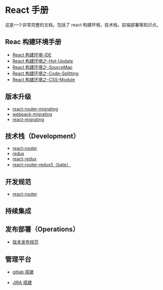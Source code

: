 # React 手册

这是一个非常完整的文档。包括了 react 构建环境，技术栈，前端部署等知识点。

## Reac 构建环境手册

- [React 构建环境-IDE](./build/React构建环境-IDE.md)
- [React 构建环境之-Hot-Update](./build/React构建环境之-Hot-Update.md)
- [React 构建环境之-SourceMap](./build/React构建环境之-SourceMap.md)
- [React 构建环境之-Code-Splitting](./build/React构建环境之-Code-Splitting.md)
- [React 构建环境之-CSS-Module](./build/React构建环境之-CSS-Module.md)

## 版本升级

- [react-router-migrating](./Migrating/react-router-migrating.md)
- [webpack-migrating](./Migrating/webpack-migrating.md)
- [react-migrating](./Migrating/React-Migrating.md)

## 技术栈（Development）

- [react-router](./techstack/react-router.md)
- [redux](./techstack/redux.md)
- [react-redux](./techstack/react-redux.md)
- [react-router-redux5（bate）](./techstack/react-router-redux.md)

## 开发规范

- [react-router](./specification/develop-react.md)

## 持续集成

## 发布部署（Operations）

- [版本发布规范](./operations/版本发布规范.md)

## 管理平台

- [gitlab 搭建](https://www.gitbook.com/read/book/ganxunzou/gitlab-doc)

- [JIRA 搭建]()
